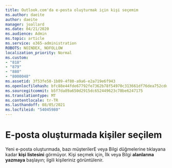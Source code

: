 ```yaml
---
title: Outlook.com'da e-posta oluşturmak için kişi seçemim
ms.author: daeite
author: daeite
manager: joallard
ms.date: 04/21/2020
ms.audience: Admin
ms.topic: article
ms.service: o365-administration
ROBOTS: NOINDEX, NOFOLLOW
localization_priority: Normal
ms.custom:
- "818"
- "879"
- "880"
- "8000048"
ms.assetid: 3f53fe58-1b89-4f80-a9a6-e2a719e6f943
ms.openlocfilehash: bfc88e44fde67792fe7362b78f54970c313661df76dea752cdd85fd03802d290
ms.sourcegitcommit: b5f7da89a650d2915dc652449623c78be6247175
ms.translationtype: MT
ms.contentlocale: tr-TR
ms.lasthandoff: 08/05/2021
ms.locfileid: "54045980"
---
```

# <a name="cant-select-contacts-when-composing-email"></a>E-posta oluşturmada kişiler seçilem

Yeni e-posta oluşturmada, bazı müşterilerE veya Bilgi düğmelerine tıklayana kadar **kişi** **listesini** görmüyor. Kişi seçmek için, İlk veya Bilgi **alanlarına** **yazmaya** başlayın; ilgili kişileriniz görüntülenir.
